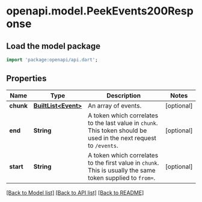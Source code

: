 # openapi.model.PeekEvents200Response

## Load the model package
```dart
import 'package:openapi/api.dart';
```

## Properties
Name | Type | Description | Notes
------------ | ------------- | ------------- | -------------
**chunk** | [**BuiltList&lt;Event&gt;**](Event.md) | An array of events. | [optional] 
**end** | **String** | A token which correlates to the last value in `chunk`. This token should be used in the next request to `/events`. | [optional] 
**start** | **String** | A token which correlates to the first value in `chunk`. This is usually the same token supplied to `from=`. | [optional] 

[[Back to Model list]](../README.md#documentation-for-models) [[Back to API list]](../README.md#documentation-for-api-endpoints) [[Back to README]](../README.md)


